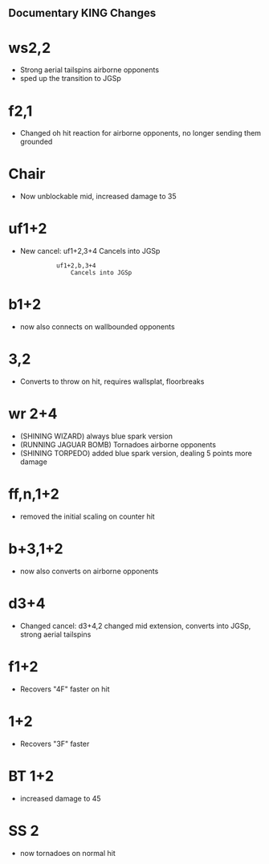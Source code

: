 ﻿## Documentary KING Changes

# ws2,2
- Strong aerial tailspins airborne opponents
- sped up the transition to JGSp

# f2,1
- Changed oh hit reaction for airborne opponents, no longer sending them grounded

# Chair
- Now unblockable mid, increased damage to 35

# uf1+2
- New cancel:	uf1+2,3+4
					Cancels into JGSp
					
				uf1+2,b,3+4
					Cancels into JGSp
					
# b1+2
- now also connects on wallbounded opponents

# 3,2
- Converts to throw on hit, requires wallsplat, floorbreaks

# wr 2+4
- (SHINING WIZARD) always blue spark version
- (RUNNING JAGUAR BOMB) Tornadoes airborne opponents
- (SHINING TORPEDO) added blue spark version, dealing 5 points more damage

# ff,n,1+2
- removed the initial scaling on counter hit

# b+3,1+2
- now also converts on airborne opponents

# d3+4
- Changed cancel:	d3+4,2
						changed mid extension, converts into JGSp, strong aerial tailspins

# f1+2
- Recovers "4F" faster on hit

# 1+2
- Recovers "3F" faster

# BT 1+2
- increased damage to 45

# SS 2
- now tornadoes on normal hit

